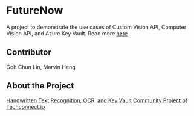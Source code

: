 # FutureNow
A project to demonstrate the use cases of Custom Vision API, Computer Vision API, and Azure Key Vault.
Read more [here](https://cuteprogramming.wordpress.com/2019/01/24/handwritten-text-recognition-ocr-and-key-vault/)

## Contributor
Goh Chun Lin,
Marvin Heng

## About the Project
[Handwritten Text Recognition, OCR, and Key Vault](https://cuteprogramming.wordpress.com/2019/01/24/handwritten-text-recognition-ocr-and-key-vault/)
[Community Project of Techconnect.io](http://www.techconnect.io/)
